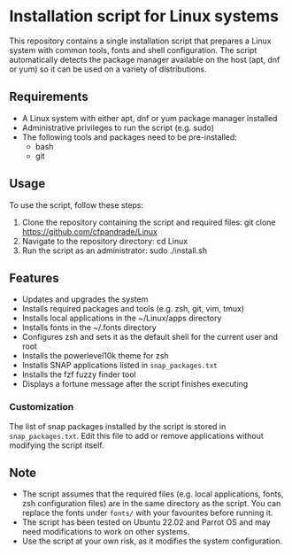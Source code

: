 # Installation script for Linux systems

This repository contains a single installation script that prepares a Linux system with common tools, fonts and shell configuration.  The script automatically detects the package manager available on the host (apt, dnf or yum) so it can be used on a variety of distributions.

## Requirements
- A Linux system with either apt, dnf or yum package manager installed
- Administrative privileges to run the script (e.g. sudo)
- The following tools and packages need to be pre-installed:
  - bash
  - git

## Usage
To use the script, follow these steps:
1. Clone the repository containing the script and required files:
git clone https://github.com/cfpandrade/Linux
2. Navigate to the repository directory:
cd Linux
3. Run the script as an administrator:
sudo ./install.sh

## Features
- Updates and upgrades the system
- Installs required packages and tools (e.g. zsh, git, vim, tmux)
- Installs local applications in the ~/Linux/apps directory
- Installs fonts in the ~/.fonts directory
- Configures zsh and sets it as the default shell for the current user and root
- Installs the powerlevel10k theme for zsh
- Installs SNAP applications listed in `snap_packages.txt`
- Installs the fzf fuzzy finder tool
- Displays a fortune message after the script finishes executing

### Customization
The list of snap packages installed by the script is stored in `snap_packages.txt`.  Edit this file to add or remove applications without modifying the script itself.

## Note
- The script assumes that the required files (e.g. local applications, fonts, zsh configuration files) are in the same directory as the script. You can replace the fonts under `fonts/` with your favourites before running it.
- The script has been tested on Ubuntu 22.02 and Parrot OS and may need modifications to work on other systems.
- Use the script at your own risk, as it modifies the system configuration.
